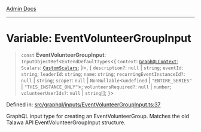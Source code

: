 [Admin Docs](/)

***

# Variable: EventVolunteerGroupInput

> `const` **EventVolunteerGroupInput**: `InputObjectRef`\<`ExtendDefaultTypes`\<\{ `Context`: [`GraphQLContext`](../../../context/type-aliases/GraphQLContext.md); `Scalars`: [`CustomScalars`](../../../scalars/type-aliases/CustomScalars.md); \}\>, \{ `description?`: `null` \| `string`; `eventId`: `string`; `leaderId`: `string`; `name`: `string`; `recurringEventInstanceId?`: `null` \| `string`; `scope?`: `null` \| `NonNullable`\<`undefined` \| `"ENTIRE_SERIES"` \| `"THIS_INSTANCE_ONLY"`\>; `volunteersRequired?`: `null` \| `number`; `volunteerUserIds?`: `null` \| `string`[]; \}\>

Defined in: [src/graphql/inputs/EventVolunteerGroupInput.ts:37](https://github.com/Sourya07/talawa-api/blob/3df16fa5fb47e8947dc575f048aef648ae9ebcf8/src/graphql/inputs/EventVolunteerGroupInput.ts#L37)

GraphQL input type for creating an EventVolunteerGroup.
Matches the old Talawa API EventVolunteerGroupInput structure.
